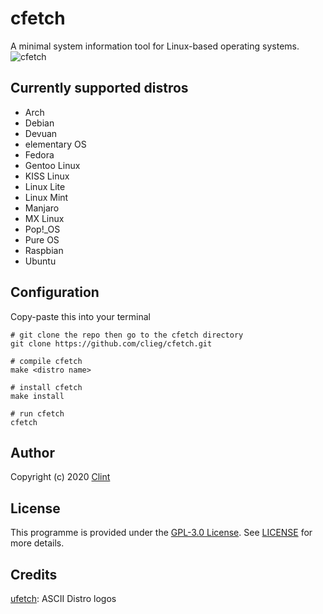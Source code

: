 # cfetch
A minimal system information tool for Linux-based operating systems.
![cfetch](https://clieg.github.io/images/cfetch.png)


## Currently supported distros
* Arch
* Debian
* Devuan
* elementary OS
* Fedora
* Gentoo Linux
* KISS Linux
* Linux Lite
* Linux Mint
* Manjaro
* MX Linux
* Pop!_OS
* Pure OS
* Raspbian
* Ubuntu


## Configuration
Copy-paste this into your terminal
```
# git clone the repo then go to the cfetch directory
git clone https://github.com/clieg/cfetch.git

# compile cfetch
make <distro name>

# install cfetch
make install

# run cfetch
cfetch
```


## Author
Copyright (c) 2020 [Clint](https://github.com/clieg)


## License
This programme is provided under the [GPL-3.0 License](https://github.com/clieg/coffeetch/blob/master/LICENSE). See [LICENSE](https://github.com/clieg/coffeetch/blob/master/LICENSE) for more details.


## Credits
[ufetch](https://gitlab.com/jschx/ufetch/): ASCII Distro logos
